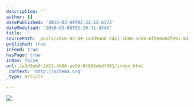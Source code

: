 ```yaml
---
description: ''
author: []
datePublished: '2016-03-09T02:32:12.637Z'
dateModified: '2016-03-09T02:29:31.454Z'
title: ''
sourcePath: _posts/2016-03-09-1a3d9ab8-2d21-4b86-ae54-8f006ebdf991.md
published: true
inFeed: true
hasPage: true
inNav: false
url: 1a3d9ab8-2d21-4b86-ae54-8f006ebdf991/index.html
_context: 'http://schema.org'
_type: Article

---
```

![](https://the-grid-user-content.s3-us-west-2.amazonaws.com/9e996465-80ad-4622-a15b-6cb42266cb49.png)